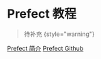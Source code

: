 # Prefect 教程

<show-structure depth="2"/>

> 待补充
{style="warning"}


<seealso>
<category ref="ref_docs">
    <a href="https://mp.weixin.qq.com/s/YZqFbOUKM898CtrM5uqPDQ">Prefect 简介</a>
</category>
<category ref="ref_github">
    <a href="https://github.com/PrefectHQ/prefect">Prefect Github</a>
</category>
<category ref="ref_issues">
</category>
<category ref="ref_hf"></category>
<category ref="ref_ms"></category>
</seealso>